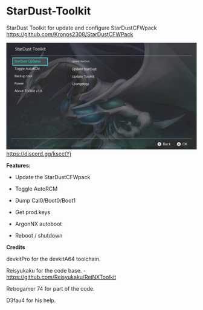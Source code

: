 # StarDust-Toolkit
StarDust Toolkit for update and configure StarDustCFWpack
https://github.com/Kronos2308/StarDustCFWPack

![alt text](Stardust-Toolkit.jpg)
https://discord.gg/kscctYj


**Features:**

* Update the StarDustCFWpack

* Toggle AutoRCM

* Dump Cal0/Boot0/Boot1

* Get prod.keys

* ArgonNX autoboot

* Reboot / shutdown


**Credits**

devkitPro for the devkitA64 toolchain.

Reisyukaku for the code base. - https://github.com/Reisyukaku/ReiNXToolkit

Retrogamer 74 for part of the code.

D3fau4 for his help.

